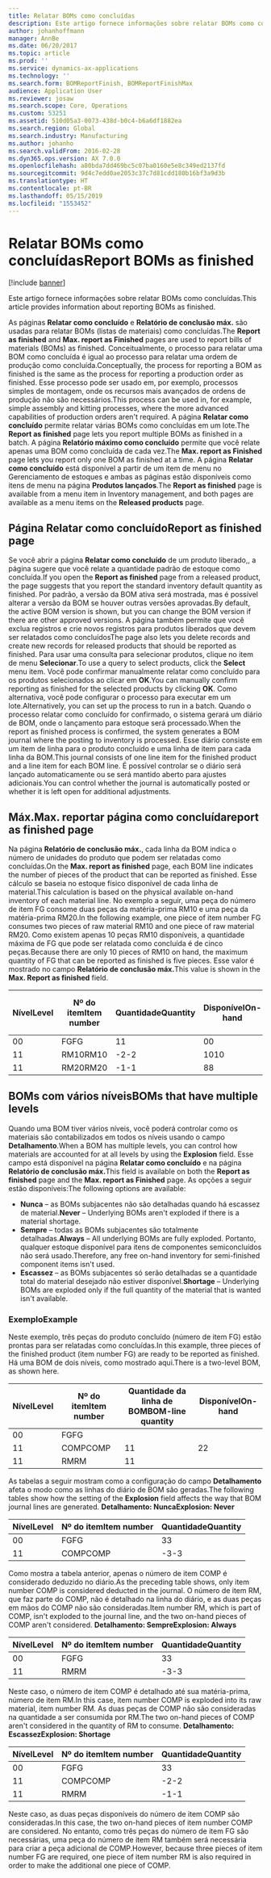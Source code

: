 ```yaml
---
title: Relatar BOMs como concluídas
description: Este artigo fornece informações sobre relatar BOMs como concluídas.
author: johanhoffmann
manager: AnnBe
ms.date: 06/20/2017
ms.topic: article
ms.prod: ''
ms.service: dynamics-ax-applications
ms.technology: ''
ms.search.form: BOMReportFinish, BOMReportFinishMax
audience: Application User
ms.reviewer: josaw
ms.search.scope: Core, Operations
ms.custom: 53251
ms.assetid: 510d05a3-0073-438d-b0c4-b6a6df1882ea
ms.search.region: Global
ms.search.industry: Manufacturing
ms.author: johanho
ms.search.validFrom: 2016-02-28
ms.dyn365.ops.version: AX 7.0.0
ms.openlocfilehash: a80bda7dd469bc5c07ba0160e5e8c349ed2137fd
ms.sourcegitcommit: 9d4c7edd0ae2053c37c7d81cdd180b16bf3a9d3b
ms.translationtype: HT
ms.contentlocale: pt-BR
ms.lasthandoff: 05/15/2019
ms.locfileid: "1553452"
---
```

# <a name="report-boms-as-finished"></a><span data-ttu-id="885c0-103">Relatar BOMs como concluídas</span><span class="sxs-lookup"><span data-stu-id="885c0-103">Report BOMs as finished</span></span>

[!include [banner](../includes/banner.md)]

<span data-ttu-id="885c0-104">Este artigo fornece informações sobre relatar BOMs como concluídas.</span><span class="sxs-lookup"><span data-stu-id="885c0-104">This article provides information about reporting BOMs as finished.</span></span>

<span data-ttu-id="885c0-105">As páginas **Relatar como concluído** e **Relatório de conclusão máx.** são usadas para relatar BOMs (listas de materiais) como concluídas.</span><span class="sxs-lookup"><span data-stu-id="885c0-105">The **Report as finished** and **Max. report as Finished** pages are used to report bills of materials (BOMs) as finished.</span></span> <span data-ttu-id="885c0-106">Conceitualmente, o processo para relatar uma BOM como concluída é igual ao processo para relatar uma ordem de produção como concluída.</span><span class="sxs-lookup"><span data-stu-id="885c0-106">Conceptually, the process for reporting a BOM as finished is the same as the process for reporting a production order as finished.</span></span> <span data-ttu-id="885c0-107">Esse processo pode ser usado em, por exemplo, processos simples de montagem, onde os recursos mais avançados de ordens de produção não são necessários.</span><span class="sxs-lookup"><span data-stu-id="885c0-107">This process can be used in, for example, simple assembly and kitting processes, where the more advanced capabilities of production orders aren't required.</span></span> <span data-ttu-id="885c0-108">A página **Relatar como concluído** permite relatar várias BOMs como concluídas em um lote.</span><span class="sxs-lookup"><span data-stu-id="885c0-108">The **Report as finished** page lets you report multiple BOMs as finished in a batch.</span></span> <span data-ttu-id="885c0-109">A página **Relatório máximo como concluído** permite que você relate apenas uma BOM como concluída de cada vez.</span><span class="sxs-lookup"><span data-stu-id="885c0-109">The **Max. report as Finished** page lets you report only one BOM as finished at a time.</span></span> <span data-ttu-id="885c0-110">A página **Relatar como concluído** está disponível a partir de um item de menu no Gerenciamento de estoques e ambas as páginas estão disponíveis como itens de menu na página **Produtos lançados**.</span><span class="sxs-lookup"><span data-stu-id="885c0-110">The **Report as finished** page is available from a menu item in Inventory management, and both pages are available as a menu items on the **Released products** page.</span></span>

## <a name="report-as-finished-page"></a><span data-ttu-id="885c0-111">Página Relatar como concluído</span><span class="sxs-lookup"><span data-stu-id="885c0-111">Report as finished page</span></span>
<span data-ttu-id="885c0-112">Se você abrir a página **Relatar como concluído** de um produto liberado,, a página sugere que você relate a quantidade padrão de estoque como concluída.</span><span class="sxs-lookup"><span data-stu-id="885c0-112">If you open the **Report as finished** page from a released product, the page suggests that you report the standard inventory default quantity as finished.</span></span> <span data-ttu-id="885c0-113">Por padrão, a versão da BOM ativa será mostrada, mas é possível alterar a versão da BOM se houver outras versões aprovadas.</span><span class="sxs-lookup"><span data-stu-id="885c0-113">By default, the active BOM version is shown, but you can change the BOM version if there are other approved versions.</span></span> <span data-ttu-id="885c0-114">A página também permite que você exclua registros e crie novos registros para produtos liberados que devem ser relatados como concluídos</span><span class="sxs-lookup"><span data-stu-id="885c0-114">The page also lets you delete records and create new records for released products that should be reported as finished.</span></span> <span data-ttu-id="885c0-115">Para usar uma consulta para selecionar produtos, clique no item de menu **Selecionar**.</span><span class="sxs-lookup"><span data-stu-id="885c0-115">To use a query to select products, click the **Select** menu item.</span></span> <span data-ttu-id="885c0-116">Você pode confirmar manualmente relatar como concluído para os produtos selecionados ao clicar em **OK**.</span><span class="sxs-lookup"><span data-stu-id="885c0-116">You can manually confirm reporting as finished for the selected products by clicking **OK**.</span></span> <span data-ttu-id="885c0-117">Como alternativa, você pode configurar o processo para executar em um lote.</span><span class="sxs-lookup"><span data-stu-id="885c0-117">Alternatively, you can set up the process to run in a batch.</span></span> <span data-ttu-id="885c0-118">Quando o processo relatar como concluído for confirmado, o sistema gerará um diário de BOM, onde o lançamento para estoque será processado.</span><span class="sxs-lookup"><span data-stu-id="885c0-118">When the report as finished process is confirmed, the system generates a BOM journal where the posting to inventory is processed.</span></span> <span data-ttu-id="885c0-119">Esse diário consiste em um item de linha para o produto concluído e uma linha de item para cada linha da BOM.</span><span class="sxs-lookup"><span data-stu-id="885c0-119">This journal consists of one line item for the finished product and a line item for each BOM line.</span></span> <span data-ttu-id="885c0-120">É possível controlar se o diário será lançado automaticamente ou se será mantido aberto para ajustes adicionais.</span><span class="sxs-lookup"><span data-stu-id="885c0-120">You can control whether the journal is automatically posted or whether it is left open for additional adjustments.</span></span>

## <a name="max-report-as-finished-page"></a><span data-ttu-id="885c0-121">Máx.</span><span class="sxs-lookup"><span data-stu-id="885c0-121">Max.</span></span> <span data-ttu-id="885c0-122">reportar página como concluída</span><span class="sxs-lookup"><span data-stu-id="885c0-122">report as finished page</span></span>
<span data-ttu-id="885c0-123">Na página **Relatório de conclusão máx.**, cada linha da BOM indica o número de unidades do produto que podem ser relatadas como concluídas.</span><span class="sxs-lookup"><span data-stu-id="885c0-123">On the **Max. report as finished** page, each BOM line indicates the number of pieces of the product that can be reported as finished.</span></span> <span data-ttu-id="885c0-124">Esse cálculo se baseia no estoque físico disponível de cada linha de material.</span><span class="sxs-lookup"><span data-stu-id="885c0-124">This calculation is based on the physical available on-hand inventory of each material line.</span></span> <span data-ttu-id="885c0-125">No exemplo a seguir, uma peça do número de item FG consome duas peças da matéria-prima RM10 e uma peça da matéria-prima RM20.</span><span class="sxs-lookup"><span data-stu-id="885c0-125">In the following example, one piece of item number FG consumes two pieces of raw material RM10 and one piece of raw material RM20.</span></span> <span data-ttu-id="885c0-126">Como existem apenas 10 peças RM10 disponíveis, a quantidade máxima de FG que pode ser relatada como concluída é de cinco peças.</span><span class="sxs-lookup"><span data-stu-id="885c0-126">Because there are only 10 pieces of RM10 on hand, the maximum quantity of FG that can be reported as finished is five pieces.</span></span> <span data-ttu-id="885c0-127">Esse valor é mostrado no campo **Relatório de conclusão máx.**</span><span class="sxs-lookup"><span data-stu-id="885c0-127">This value is shown in the **Max. Report as finished** field.</span></span>

| <span data-ttu-id="885c0-128">Nível</span><span class="sxs-lookup"><span data-stu-id="885c0-128">Level</span></span> | <span data-ttu-id="885c0-129">Nº do item</span><span class="sxs-lookup"><span data-stu-id="885c0-129">Item number</span></span> | <span data-ttu-id="885c0-130">Quantidade</span><span class="sxs-lookup"><span data-stu-id="885c0-130">Quantity</span></span> | <span data-ttu-id="885c0-131">Disponível</span><span class="sxs-lookup"><span data-stu-id="885c0-131">On-hand</span></span> | <span data-ttu-id="885c0-132">Máx.</span><span class="sxs-lookup"><span data-stu-id="885c0-132">Max.</span></span> <span data-ttu-id="885c0-133">Relatório de conclusão</span><span class="sxs-lookup"><span data-stu-id="885c0-133">Report as finished</span></span> |
|-------|-------------|----------|---------|-------------------------|
| <span data-ttu-id="885c0-134">0</span><span class="sxs-lookup"><span data-stu-id="885c0-134">0</span></span>     | <span data-ttu-id="885c0-135">FG</span><span class="sxs-lookup"><span data-stu-id="885c0-135">FG</span></span>          |  <span data-ttu-id="885c0-136">1</span><span class="sxs-lookup"><span data-stu-id="885c0-136">1</span></span>       | <span data-ttu-id="885c0-137">0</span><span class="sxs-lookup"><span data-stu-id="885c0-137">0</span></span>       | <span data-ttu-id="885c0-138">5</span><span class="sxs-lookup"><span data-stu-id="885c0-138">5</span></span>                       |
| <span data-ttu-id="885c0-139">1</span><span class="sxs-lookup"><span data-stu-id="885c0-139">1</span></span>     | <span data-ttu-id="885c0-140">RM10</span><span class="sxs-lookup"><span data-stu-id="885c0-140">RM10</span></span>        | <span data-ttu-id="885c0-141">-2</span><span class="sxs-lookup"><span data-stu-id="885c0-141">-2</span></span>       | <span data-ttu-id="885c0-142">10</span><span class="sxs-lookup"><span data-stu-id="885c0-142">10</span></span>      | <span data-ttu-id="885c0-143">5</span><span class="sxs-lookup"><span data-stu-id="885c0-143">5</span></span>                       |
| <span data-ttu-id="885c0-144">1</span><span class="sxs-lookup"><span data-stu-id="885c0-144">1</span></span>     | <span data-ttu-id="885c0-145">RM20</span><span class="sxs-lookup"><span data-stu-id="885c0-145">RM20</span></span>        | <span data-ttu-id="885c0-146">-1</span><span class="sxs-lookup"><span data-stu-id="885c0-146">-1</span></span>       |  <span data-ttu-id="885c0-147">8</span><span class="sxs-lookup"><span data-stu-id="885c0-147">8</span></span>      | <span data-ttu-id="885c0-148">8</span><span class="sxs-lookup"><span data-stu-id="885c0-148">8</span></span>                       |

## <a name="boms-that-have-multiple-levels"></a><span data-ttu-id="885c0-149">BOMs com vários níveis</span><span class="sxs-lookup"><span data-stu-id="885c0-149">BOMs that have multiple levels</span></span>
<span data-ttu-id="885c0-150">Quando uma BOM tiver vários níveis, você poderá controlar como os materiais são contabilizados em todos os níveis usando o campo **Detalhamento**.</span><span class="sxs-lookup"><span data-stu-id="885c0-150">When a BOM has multiple levels, you can control how materials are accounted for at all levels by using the **Explosion** field.</span></span> <span data-ttu-id="885c0-151">Esse campo está disponível na página **Relatar como concluído** e na página **Relatório de conclusão máx.**</span><span class="sxs-lookup"><span data-stu-id="885c0-151">This field is available on both the **Report as finished** page and the **Max. report as Finished** page.</span></span> <span data-ttu-id="885c0-152">As opções a seguir estão disponíveis:</span><span class="sxs-lookup"><span data-stu-id="885c0-152">The following options are available:</span></span>

-   <span data-ttu-id="885c0-153">**Nunca** – as BOMs subjacentes não são detalhadas quando há escassez de material.</span><span class="sxs-lookup"><span data-stu-id="885c0-153">**Never** – Underlying BOMs aren't exploded if there is a material shortage.</span></span>
-   <span data-ttu-id="885c0-154">**Sempre** – todas as BOMs subjacentes são totalmente detalhadas.</span><span class="sxs-lookup"><span data-stu-id="885c0-154">**Always** – All underlying BOMs are fully exploded.</span></span> <span data-ttu-id="885c0-155">Portanto, qualquer estoque disponível para itens de componentes semiconcluídos não será usado.</span><span class="sxs-lookup"><span data-stu-id="885c0-155">Therefore, any free on-hand inventory for semi-finished component items isn't used.</span></span>
-   <span data-ttu-id="885c0-156">**Escassez** – as BOMs subjacentes só serão detalhadas se a quantidade total do material desejado não estiver disponível.</span><span class="sxs-lookup"><span data-stu-id="885c0-156">**Shortage** – Underlying BOMs are exploded only if the full quantity of the material that is wanted isn't available.</span></span>

### <a name="example"></a><span data-ttu-id="885c0-157">Exemplo</span><span class="sxs-lookup"><span data-stu-id="885c0-157">Example</span></span>

<span data-ttu-id="885c0-158">Neste exemplo, três peças do produto concluído (número de item FG) estão prontas para ser relatadas como concluídas.</span><span class="sxs-lookup"><span data-stu-id="885c0-158">In this example, three pieces of the finished product (item number FG) are ready to be reported as finished.</span></span> <span data-ttu-id="885c0-159">Há uma BOM de dois níveis, como mostrado aqui.</span><span class="sxs-lookup"><span data-stu-id="885c0-159">There is a two-level BOM, as shown here.</span></span>

| <span data-ttu-id="885c0-160">Nível</span><span class="sxs-lookup"><span data-stu-id="885c0-160">Level</span></span> | <span data-ttu-id="885c0-161">Nº do item</span><span class="sxs-lookup"><span data-stu-id="885c0-161">Item number</span></span> | <span data-ttu-id="885c0-162">Quantidade da linha de BOM</span><span class="sxs-lookup"><span data-stu-id="885c0-162">BOM-line quantity</span></span> | <span data-ttu-id="885c0-163">Disponível</span><span class="sxs-lookup"><span data-stu-id="885c0-163">On-hand</span></span> |
|-------|-------------|-------------------|---------|
| <span data-ttu-id="885c0-164">0</span><span class="sxs-lookup"><span data-stu-id="885c0-164">0</span></span>     | <span data-ttu-id="885c0-165">FG</span><span class="sxs-lookup"><span data-stu-id="885c0-165">FG</span></span>          |                   |         |
| <span data-ttu-id="885c0-166">1</span><span class="sxs-lookup"><span data-stu-id="885c0-166">1</span></span>     | <span data-ttu-id="885c0-167">COMP</span><span class="sxs-lookup"><span data-stu-id="885c0-167">COMP</span></span>        | <span data-ttu-id="885c0-168">1</span><span class="sxs-lookup"><span data-stu-id="885c0-168">1</span></span>                 | <span data-ttu-id="885c0-169">2</span><span class="sxs-lookup"><span data-stu-id="885c0-169">2</span></span>       |
| <span data-ttu-id="885c0-170">1</span><span class="sxs-lookup"><span data-stu-id="885c0-170">1</span></span>     | <span data-ttu-id="885c0-171">RM</span><span class="sxs-lookup"><span data-stu-id="885c0-171">RM</span></span>          | <span data-ttu-id="885c0-172">1</span><span class="sxs-lookup"><span data-stu-id="885c0-172">1</span></span>                 |         |

<span data-ttu-id="885c0-173">As tabelas a seguir mostram como a configuração do campo **Detalhamento** afeta o modo como as linhas do diário de BOM são geradas.</span><span class="sxs-lookup"><span data-stu-id="885c0-173">The following tables show how the setting of the **Explosion** field affects the way that BOM journal lines are generated.</span></span> <span data-ttu-id="885c0-174">**Detalhamento: Nunca**</span><span class="sxs-lookup"><span data-stu-id="885c0-174">**Explosion: Never**</span></span>

| <span data-ttu-id="885c0-175">Nível</span><span class="sxs-lookup"><span data-stu-id="885c0-175">Level</span></span> | <span data-ttu-id="885c0-176">Nº do item</span><span class="sxs-lookup"><span data-stu-id="885c0-176">Item number</span></span> | <span data-ttu-id="885c0-177">Quantidade</span><span class="sxs-lookup"><span data-stu-id="885c0-177">Quantity</span></span> |
|-------|-------------|----------|
| <span data-ttu-id="885c0-178">0</span><span class="sxs-lookup"><span data-stu-id="885c0-178">0</span></span>     | <span data-ttu-id="885c0-179">FG</span><span class="sxs-lookup"><span data-stu-id="885c0-179">FG</span></span>          | <span data-ttu-id="885c0-180">3</span><span class="sxs-lookup"><span data-stu-id="885c0-180">3</span></span>        |
| <span data-ttu-id="885c0-181">1</span><span class="sxs-lookup"><span data-stu-id="885c0-181">1</span></span>     | <span data-ttu-id="885c0-182">COMP</span><span class="sxs-lookup"><span data-stu-id="885c0-182">COMP</span></span>        | <span data-ttu-id="885c0-183">-3</span><span class="sxs-lookup"><span data-stu-id="885c0-183">-3</span></span>       |

<span data-ttu-id="885c0-184">Como mostra a tabela anterior, apenas o número de item COMP é considerado deduzido no diário.</span><span class="sxs-lookup"><span data-stu-id="885c0-184">As the preceding table shows, only item number COMP is considered deducted in the journal.</span></span> <span data-ttu-id="885c0-185">O número de item RM, que faz parte do COMP, não é detalhado na linha do diário, e as duas peças em mãos do COMP não são consideradas.</span><span class="sxs-lookup"><span data-stu-id="885c0-185">Item number RM, which is part of COMP, isn't exploded to the journal line, and the two on-hand pieces of COMP aren't considered.</span></span> <span data-ttu-id="885c0-186">**Detalhamento: Sempre**</span><span class="sxs-lookup"><span data-stu-id="885c0-186">**Explosion: Always**</span></span>

| <span data-ttu-id="885c0-187">Nível</span><span class="sxs-lookup"><span data-stu-id="885c0-187">Level</span></span> | <span data-ttu-id="885c0-188">Nº do item</span><span class="sxs-lookup"><span data-stu-id="885c0-188">Item number</span></span> | <span data-ttu-id="885c0-189">Quantidade</span><span class="sxs-lookup"><span data-stu-id="885c0-189">Quantity</span></span> |
|-------|-------------|----------|
| <span data-ttu-id="885c0-190">0</span><span class="sxs-lookup"><span data-stu-id="885c0-190">0</span></span>     | <span data-ttu-id="885c0-191">FG</span><span class="sxs-lookup"><span data-stu-id="885c0-191">FG</span></span>          | <span data-ttu-id="885c0-192">3</span><span class="sxs-lookup"><span data-stu-id="885c0-192">3</span></span>        |
| <span data-ttu-id="885c0-193">1</span><span class="sxs-lookup"><span data-stu-id="885c0-193">1</span></span>     | <span data-ttu-id="885c0-194">RM</span><span class="sxs-lookup"><span data-stu-id="885c0-194">RM</span></span>          | <span data-ttu-id="885c0-195">-3</span><span class="sxs-lookup"><span data-stu-id="885c0-195">-3</span></span>       |

<span data-ttu-id="885c0-196">Neste caso, o número de item COMP é detalhado até sua matéria-prima, número de item RM.</span><span class="sxs-lookup"><span data-stu-id="885c0-196">In this case, item number COMP is exploded into its raw material, item number RM.</span></span> <span data-ttu-id="885c0-197">As duas peças de COMP não são consideradas na quantidade a ser consumida por RM.</span><span class="sxs-lookup"><span data-stu-id="885c0-197">The two on-hand pieces of COMP aren't considered in the quantity of RM to consume.</span></span> <span data-ttu-id="885c0-198">**Detalhamento: Escassez**</span><span class="sxs-lookup"><span data-stu-id="885c0-198">**Explosion: Shortage**</span></span>

| <span data-ttu-id="885c0-199">Nível</span><span class="sxs-lookup"><span data-stu-id="885c0-199">Level</span></span> | <span data-ttu-id="885c0-200">Nº do item</span><span class="sxs-lookup"><span data-stu-id="885c0-200">Item number</span></span> | <span data-ttu-id="885c0-201">Quantidade</span><span class="sxs-lookup"><span data-stu-id="885c0-201">Quantity</span></span> |
|-------|-------------|----------|
| <span data-ttu-id="885c0-202">0</span><span class="sxs-lookup"><span data-stu-id="885c0-202">0</span></span>     | <span data-ttu-id="885c0-203">FG</span><span class="sxs-lookup"><span data-stu-id="885c0-203">FG</span></span>          | <span data-ttu-id="885c0-204">3</span><span class="sxs-lookup"><span data-stu-id="885c0-204">3</span></span>        |
| <span data-ttu-id="885c0-205">1</span><span class="sxs-lookup"><span data-stu-id="885c0-205">1</span></span>     | <span data-ttu-id="885c0-206">COMP</span><span class="sxs-lookup"><span data-stu-id="885c0-206">COMP</span></span>        | <span data-ttu-id="885c0-207">-2</span><span class="sxs-lookup"><span data-stu-id="885c0-207">-2</span></span>       |
| <span data-ttu-id="885c0-208">1</span><span class="sxs-lookup"><span data-stu-id="885c0-208">1</span></span>     | <span data-ttu-id="885c0-209">RM</span><span class="sxs-lookup"><span data-stu-id="885c0-209">RM</span></span>          | <span data-ttu-id="885c0-210">-1</span><span class="sxs-lookup"><span data-stu-id="885c0-210">-1</span></span>       |

<span data-ttu-id="885c0-211">Neste caso, as duas peças disponíveis do número de item COMP são consideradas.</span><span class="sxs-lookup"><span data-stu-id="885c0-211">In this case, the two on-hand pieces of item number COMP are considered.</span></span> <span data-ttu-id="885c0-212">No entanto, como três peças do número de item FG são necessárias, uma peça do número de item RM também será necessária para criar a peça adicional de COMP.</span><span class="sxs-lookup"><span data-stu-id="885c0-212">However, because three pieces of item number FG are required, one piece of item number RM is also required in order to make the additional one piece of COMP.</span></span>



